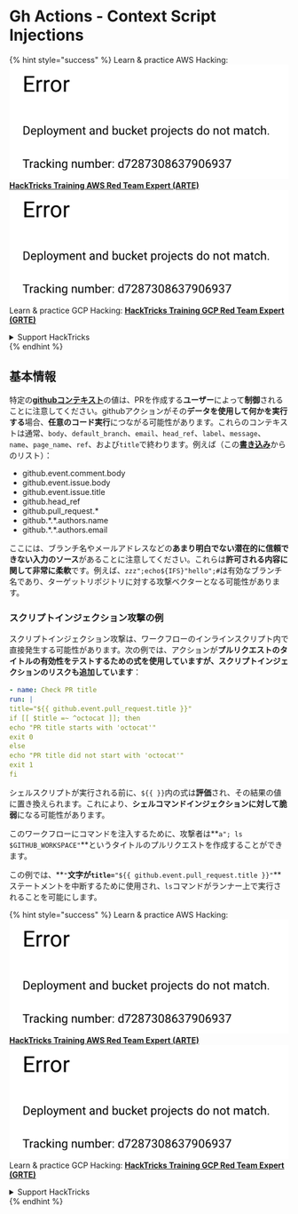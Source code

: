 # Gh Actions - Context Script Injections

{% hint style="success" %}
Learn & practice AWS Hacking:<img src="../../../.gitbook/assets/image (1) (1).png" alt="" data-size="line">[**HackTricks Training AWS Red Team Expert (ARTE)**](https://training.hacktricks.xyz/courses/arte)<img src="../../../.gitbook/assets/image (1) (1).png" alt="" data-size="line">\
Learn & practice GCP Hacking: <img src="../../../.gitbook/assets/image (2).png" alt="" data-size="line">[**HackTricks Training GCP Red Team Expert (GRTE)**<img src="../../../.gitbook/assets/image (2).png" alt="" data-size="line">](https://training.hacktricks.xyz/courses/grte)

<details>

<summary>Support HackTricks</summary>

* Check the [**subscription plans**](https://github.com/sponsors/carlospolop)!
* **Join the** 💬 [**Discord group**](https://discord.gg/hRep4RUj7f) or the [**telegram group**](https://t.me/peass) or **follow** us on **Twitter** 🐦 [**@hacktricks\_live**](https://twitter.com/hacktricks\_live)**.**
* **Share hacking tricks by submitting PRs to the** [**HackTricks**](https://github.com/carlospolop/hacktricks) and [**HackTricks Cloud**](https://github.com/carlospolop/hacktricks-cloud) github repos.

</details>
{% endhint %}

## 基本情報

特定の[**githubコンテキスト**](https://docs.github.com/en/actions/reference/context-and-expression-syntax-for-github-actions#github-context)の値は、PRを作成する**ユーザー**によって**制御**されることに注意してください。githubアクションがその**データを使用して何かを実行する**場合、**任意のコード実行**につながる可能性があります。これらのコンテキストは通常、`body`、`default_branch`、`email`、`head_ref`、`label`、`message`、`name`、`page_name`、`ref`、および`title`で終わります。例えば（この[**書き込み**](https://medium.com/tinder/exploiting-github-actions-on-open-source-projects-5d93936d189f)からのリスト）：

* github.event.comment.body
* github.event.issue.body
* github.event.issue.title
* github.head\_ref
* github.pull\_request.\*
* github.\*.\*.authors.name
* github.\*.\*.authors.email

ここには、ブランチ名やメールアドレスなどの**あまり明白でない潜在的に信頼できない入力のソース**があることに注意してください。これらは**許可される内容に関して非常に柔軟**です。例えば、`zzz";echo${IFS}"hello";#`は有効なブランチ名であり、ターゲットリポジトリに対する攻撃ベクターとなる可能性があります。

### スクリプトインジェクション攻撃の例 <a href="#example-of-a-script-injection-attack" id="example-of-a-script-injection-attack"></a>

スクリプトインジェクション攻撃は、ワークフローのインラインスクリプト内で直接発生する可能性があります。次の例では、アクションが**プルリクエストのタイトルの有効性をテストするための式を使用していますが、スクリプトインジェクションのリスクも追加しています**：
```yaml
- name: Check PR title
run: |
title="${{ github.event.pull_request.title }}"
if [[ $title =~ ^octocat ]]; then
echo "PR title starts with 'octocat'"
exit 0
else
echo "PR title did not start with 'octocat'"
exit 1
fi
```
シェルスクリプトが実行される前に、`${{ }}`内の式は**評価**され、その結果の値に置き換えられます。これにより、**シェルコマンドインジェクションに対して脆弱**になる可能性があります。

このワークフローにコマンドを注入するために、攻撃者は**`a"; ls $GITHUB_WORKSPACE"`**というタイトルのプルリクエストを作成することができます。

この例では、**`"`**文字が`title=`**`"${{ github.event.pull_request.title }}"`**ステートメントを中断するために使用され、`ls`コマンドがランナー上で実行されることを可能にします。

{% hint style="success" %}
Learn & practice AWS Hacking:<img src="../../../.gitbook/assets/image (1) (1).png" alt="" data-size="line">[**HackTricks Training AWS Red Team Expert (ARTE)**](https://training.hacktricks.xyz/courses/arte)<img src="../../../.gitbook/assets/image (1) (1).png" alt="" data-size="line">\
Learn & practice GCP Hacking: <img src="../../../.gitbook/assets/image (2).png" alt="" data-size="line">[**HackTricks Training GCP Red Team Expert (GRTE)**<img src="../../../.gitbook/assets/image (2).png" alt="" data-size="line">](https://training.hacktricks.xyz/courses/grte)

<details>

<summary>Support HackTricks</summary>

* Check the [**subscription plans**](https://github.com/sponsors/carlospolop)!
* **Join the** 💬 [**Discord group**](https://discord.gg/hRep4RUj7f) or the [**telegram group**](https://t.me/peass) or **follow** us on **Twitter** 🐦 [**@hacktricks\_live**](https://twitter.com/hacktricks\_live)**.**
* **Share hacking tricks by submitting PRs to the** [**HackTricks**](https://github.com/carlospolop/hacktricks) and [**HackTricks Cloud**](https://github.com/carlospolop/hacktricks-cloud) github repos.

</details>
{% endhint %}
